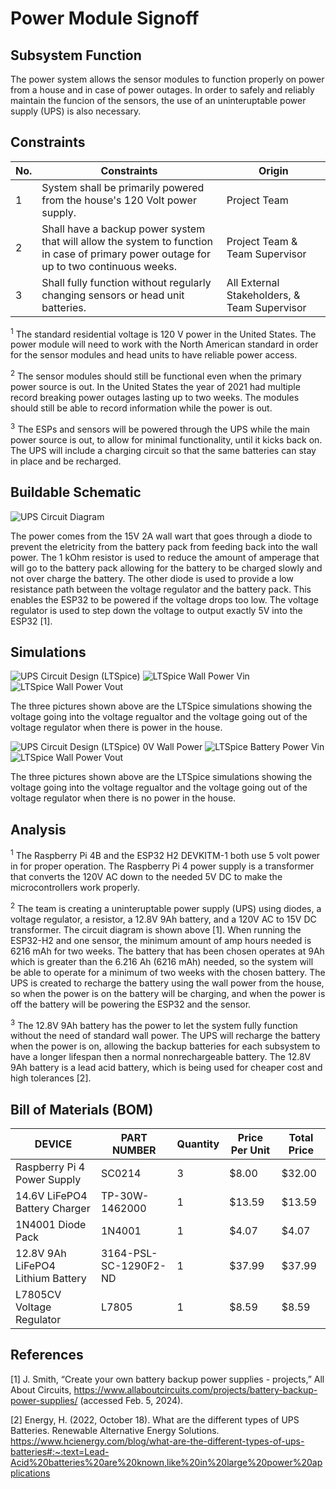 # Power Module Signoff

## Subsystem Function
The power system allows the sensor modules to function properly on power from a house and in case of power outages. In order to safely and reliably maintain the funcion of the sensors, the use of an uninteruptable power supply (UPS) is also necessary.

## Constraints
| No. | Constraints | Origin |
| --- | ----------- | ------ |
|  1  | System shall be primarily powered from the house's 120 Volt power supply. | Project Team |
|  2  | Shall have a backup power system that will allow the system to function in case of primary power outage for up to two continuous weeks. | Project Team & Team Supervisor |
|  3  | Shall fully function without regularly changing sensors or head unit batteries. | All External Stakeholders, & Team Supervisor |

<sup>1</sup> The standard residential voltage is 120 V power in the United States. The power module will need to work with the North American standard in order for the sensor modules and head units to have reliable power access.

<sup>2</sup> The sensor modules should still be functional even when the primary power source is out. In the United States the year of 2021 had multiple record breaking power outages lasting up to two weeks. The modules should still be able to record information while the power is out. 

<sup>3</sup> The ESPs and sensors will be powered through the UPS while the main power source is out, to allow for minimal functionality, until it kicks back on. The UPS will include a charging circuit so that the same batteries can stay in place and be recharged.

## Buildable Schematic
 ![UPS Circuit Diagram](https://github.com/jacksonrwoodard/HouseHealthMonitoring/assets/142913669/0be42f93-a2a2-449d-90c9-f369e8c9a1ef)

The power comes from the 15V 2A wall wart that goes through a diode to prevent the eletricity from the battery pack from feeding back into the wall power. The 1 kOhm resistor is used to reduce the amount of amperage that will go to the battery pack allowing for the battery to be charged slowly and not over charge the battery. The other diode is used to provide a low resistance path between the voltage regulator and the battery pack. This enables the ESP32 to be powered if the voltage drops too low. The voltage regulator is used to step down the voltage to output exactly 5V into the ESP32 [1].

## Simulations
![UPS Circuit Design (LTSpice)](https://github.com/jacksonrwoodard/HouseHealthMonitoring/assets/142913669/c8c725cf-a400-472c-b269-5448f329e8d4)
![LTSpice Wall Power Vin](https://github.com/jacksonrwoodard/HouseHealthMonitoring/assets/142913669/5074b587-caf4-4989-b81b-23e3357ab1a2)
![LTSpice Wall Power Vout](https://github.com/jacksonrwoodard/HouseHealthMonitoring/assets/142913669/a686f230-e30d-4d95-8c55-f5097ead8871)

The three pictures shown above are the LTSpice simulations showing the voltage going into the voltage regualtor and the voltage going out of the voltage regulator when there is power in the house.

![UPS Circuit Design (LTSpice) 0V Wall Power](https://github.com/jacksonrwoodard/HouseHealthMonitoring/assets/142913669/3c87b037-fc9f-4db5-8e65-c5ce64d6cd90)
![LTSpice Battery Power Vin](https://github.com/jacksonrwoodard/HouseHealthMonitoring/assets/142913669/853a048f-0d6e-4936-a431-8755fdd66848)
![LTSpice Wall Power Vout](https://github.com/jacksonrwoodard/HouseHealthMonitoring/assets/142913669/062e91d1-5f9b-4085-a865-3825cb048048)

The three pictures shown above are the LTSpice simulations showing the voltage going into the voltage regualtor and the voltage going out of the voltage regulator when there is no power in the house.

## Analysis
<sup>1</sup> The Raspberry Pi 4B and the ESP32 H2 DEVKITM-1 both use 5 volt power in for proper operation. The Raspberry Pi 4 power supply is a transformer that converts the 120V AC down to the needed 5V DC to make the microcontrollers work properly. 

<sup>2</sup> The team is creating a uninteruptable power supply (UPS) using diodes, a voltage regulator, a resistor, a 12.8V 9Ah battery, and a 120V AC to 15V DC transformer. The circuit diagram is shown above [1]. When running the ESP32-H2 and one sensor, the minimum amount of amp hours needed is 6216 mAh for two weeks. The battery that has been chosen operates at 9Ah which is greater than the 6.216 Ah (6216 mAh) needed, so the system will be able to operate for a minimum of two weeks with the chosen battery. The UPS is created to recharge the battery using the wall power from the house, so when the power is on the battery will be charging, and when the power is off the battery will be powering the ESP32 and the sensor.

<sup>3</sup> The 12.8V 9Ah battery has the power to let the system fully function without the need of standard wall power. The UPS will recharge the battery when the power is on, allowing the backup batteries for each subsystem to have a longer lifespan then a normal nonrechargeable battery. The 12.8V 9Ah battery is a lead acid battery, which is being used for cheaper cost and high tolerances [2].


## Bill of Materials (BOM)
| DEVICE | PART NUMBER | Quantity | Price Per Unit | Total Price |
| ------ | ----------- | -------- | -------------- | ----------- |
| Raspberry Pi 4 Power Supply | SC0214 | 3 | $8.00 | $32.00 |
| 14.6V LiFePO4 Battery Charger | TP-30W-1462000 | 1 | $13.59 | $13.59 |
| 1N4001 Diode Pack | 1N4001 | 1 | $4.07 | $4.07 |
| 12.8V 9Ah LiFePO4 Lithium Battery | 3164-PSL-SC-1290F2-ND | 1 | $37.99 | $37.99 |
| L7805CV Voltage Regulator | L7805 | 1 | $8.59 | $8.59 |


## References
[1] J. Smith, “Create your own battery backup power supplies - projects,” All About Circuits, https://www.allaboutcircuits.com/projects/battery-backup-power-supplies/ (accessed Feb. 5, 2024).

[2] Energy, H. (2022, October 18). What are the different types of UPS Batteries. Renewable Alternative Energy Solutions. https://www.hcienergy.com/blog/what-are-the-different-types-of-ups-batteries#:~:text=Lead-Acid%20batteries%20are%20known,like%20in%20large%20power%20applications 

